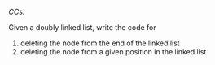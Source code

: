 *CCs:*

Given a doubly linked list, write the code for

1) deleting the node from the end of the linked list
2) deleting the node from a given position in the linked list
